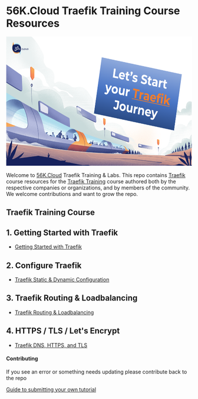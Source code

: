 # 56K.Cloud Traefik Training Course Resources

<img src="./img/Traefik_training.png" alt="Traefik Logo" height="350"> 

Welcome to [56K.Cloud](https://www.56k.cloud) Traefik Training & Labs. This repo contains [Traefik](https://containo.us/traefik/) course resources for the [Traefik Training](http://training.56k.cloud/traefik-training) course authored both by the respective companies or organizations, and by members of the community. We welcome contributions and want to grow the repo.

## Traefik Training Course

## 1. Getting Started with Traefik
* [Getting Started with Traefik](./01-Traefik-Overview/traefik_overview.md)

## 2. Configure Traefik 
* [Traefik Static & Dynamic Configuration](./02-Configure-Traefik/traefik-configuration.md)

## 3. Traefik Routing & Loadbalancing
* [Traefik Routing & Loadbalancing](./03-Routers-and-Services/traefik-routers-and-services.md)

## 4. HTTPS / TLS / Let's Encrypt
* [Traefik DNS, HTTPS, and TLS](./04-HTTPS-TLS/traefik-https-tls.md)

<!-- ## 5. Traefik Middlewares
* [Traefik Middlewares](.02-Traefik-Overview/traefik_configuration.md)

## 6. Traefik Observability
* [Traefik Observability](./02-Traefik-Overview/traefik_configuration.md)

## 7. Traefik Operations
* [Traefik Operations](./02-Traefik-Overview/traefik_configuration.md)

## 8. Traefik Advanced Tips
* [Traefik Advanced Tips](./02-Traefik-Overview/traefik_configuration.md)

## 9. Traefik Resources
* [Traefik Resources](./02-Traefik-Overview/traefik_configuration.md) -->


#### Contributing

If you see an error or something needs updating please contribute back to the repo

[Guide to submitting your own tutorial](contribute.md)



